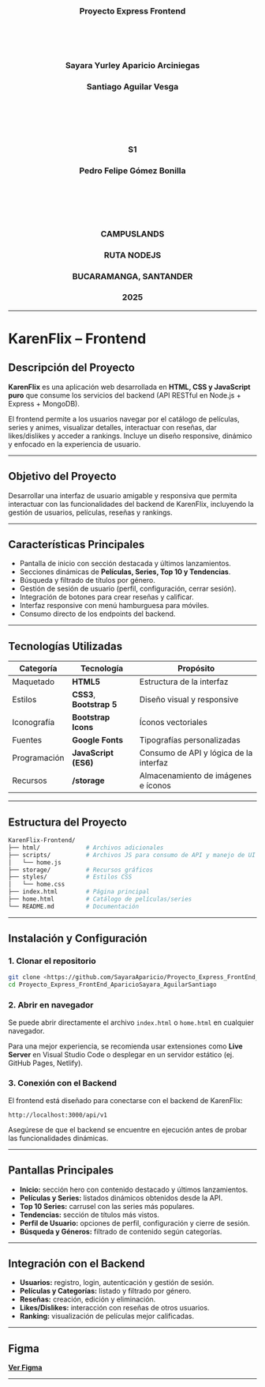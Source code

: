 <h3 align="center";>

**Proyecto Express Frontend**

</h3>

<br>
<br>
<br>

<h3 align="center";>

**Sayara Yurley Aparicio Arciniegas**

</h3>

<h3 align="center";>

**Santiago Aguilar Vesga**

</h3>

<br>
<br>
<br>
<br>

<h3 align="center";>

**S1**

</h3>

<h3 align="center";>

**Pedro Felipe Gómez Bonilla**

</h3>

<br>
<br>
<br>
<br>

<h3 align="center";>

**CAMPUSLANDS**

</h3>

<h3 align="center";>

**RUTA NODEJS**

</h3>

<h3 align="center";>

**BUCARAMANGA, SANTANDER**

</h3>

<h3 align="center";>

**2025**

</h3>

---

# KarenFlix – Frontend

## Descripción del Proyecto  

**KarenFlix** es una aplicación web desarrollada en **HTML, CSS y JavaScript puro** que consume los servicios del backend (API RESTful en Node.js + Express + MongoDB).  

El frontend permite a los usuarios navegar por el catálogo de películas, series y animes, visualizar detalles, interactuar con reseñas, dar likes/dislikes y acceder a rankings. Incluye un diseño responsive, dinámico y enfocado en la experiencia de usuario.  

---

## Objetivo del Proyecto  

Desarrollar una interfaz de usuario amigable y responsiva que permita interactuar con las funcionalidades del backend de KarenFlix, incluyendo la gestión de usuarios, películas, reseñas y rankings.  

---

## Características Principales  

- Pantalla de inicio con sección destacada y últimos lanzamientos.  
- Secciones dinámicas de **Películas, Series, Top 10 y Tendencias**.  
- Búsqueda y filtrado de títulos por género.  
- Gestión de sesión de usuario (perfil, configuración, cerrar sesión).  
- Integración de botones para crear reseñas y calificar.  
- Interfaz responsive con menú hamburguesa para móviles.  
- Consumo directo de los endpoints del backend.  

---

## Tecnologías Utilizadas  

| Categoría    | Tecnología                | Propósito                              |
| ------------ | ------------------------- | -------------------------------------- |
| Maquetado    | **HTML5**                 | Estructura de la interfaz              |
| Estilos      | **CSS3**, **Bootstrap 5** | Diseño visual y responsive             |
| Iconografía  | **Bootstrap Icons**       | Íconos vectoriales                     |
| Fuentes      | **Google Fonts**          | Tipografías personalizadas             |
| Programación | **JavaScript (ES6)**      | Consumo de API y lógica de la interfaz |
| Recursos     | **/storage**              | Almacenamiento de imágenes e íconos    |

---

## Estructura del Proyecto  

```bash
KarenFlix-Frontend/
├── html/             # Archivos adicionales 
├── scripts/          # Archivos JS para consumo de API y manejo de UI
│   └── home.js
├── storage/          # Recursos gráficos
├── styles/           # Estilos CSS
│   └── home.css
├── index.html        # Página principal
├── home.html         # Catálogo de películas/series
└── README.md         # Documentación
```

---

## Instalación y Configuración  

### 1. Clonar el repositorio  

```bash
git clone <https://github.com/SayaraAparicio/Proyecto_Express_FrontEnd_AparicioSayara_AguilarSantiago.git>
cd Proyecto_Express_FrontEnd_AparicioSayara_AguilarSantiago
```

### 2. Abrir en navegador  

Se puede abrir directamente el archivo `index.html` o `home.html` en cualquier navegador.  

Para una mejor experiencia, se recomienda usar extensiones como **Live Server** en Visual Studio Code o desplegar en un servidor estático (ej. GitHub Pages, Netlify).  

### 3. Conexión con el Backend  

El frontend está diseñado para conectarse con el backend de KarenFlix:  

```
http://localhost:3000/api/v1
```

Asegúrese de que el backend se encuentre en ejecución antes de probar las funcionalidades dinámicas.  

---

## Pantallas Principales  

- **Inicio:** sección hero con contenido destacado y últimos lanzamientos.  
- **Películas y Series:** listados dinámicos obtenidos desde la API.  
- **Top 10 Series:** carrusel con las series más populares.  
- **Tendencias:** sección de títulos más vistos.  
- **Perfil de Usuario:** opciones de perfil, configuración y cierre de sesión.  
- **Búsqueda y Géneros:** filtrado de contenido según categorías.  

---

## Integración con el Backend  

- **Usuarios:** registro, login, autenticación y gestión de sesión.  
- **Películas y Categorías:** listado y filtrado por género.  
- **Reseñas:** creación, edición y eliminación.  
- **Likes/Dislikes:** interacción con reseñas de otros usuarios.  
- **Ranking:** visualización de películas mejor calificadas.  

---


## Figma

**[Ver Figma](https://www.figma.com/design/sq0iGoqZMLV33fnXSMZWHw/EXPRESS_S1_AGUILARSANTIAGO-APARICIOSAYARA?node-id=0-1&t=wYpbZB0ZV2q5WAoM-1)**


---
